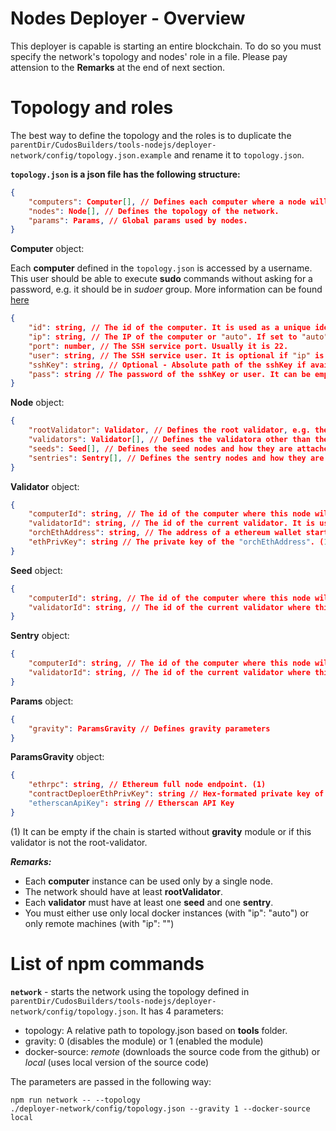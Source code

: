 # Nodes Deployer - Overview

This deployer is capable is starting an entire blockchain. To do so you must specify the network's topology and nodes' role in a file. Please pay attension to the **Remarks** at the end of next section.

# Topology and roles

The best way to define the topology and the roles is to duplicate the <code>parentDir/CudosBuilders/tools-nodejs/deployer-network/config/topology.json.example</code> and rename it to <code>topology.json</code>.

**<code>topology.json</code> is a json file has the following structure:**

```json
{
    "computers": Computer[], // Defines each computer where a node will be deployed.
    "nodes": Node[], // Defines the topology of the network.
    "params": Params, // Global params used by nodes.
}
```

**Computer** object:

Each **computer** defined in the <code>topology.json</code> is accessed by a username. This user should be able to execute **sudo** commands without asking for a password, e.g. it should be in <em>sudoer</em> group. More information can be found <a href="https://www.cyberciti.biz/faq/linux-unix-running-sudo-command-without-a-password/">here</a>

```json
{
    "id": string, // The id of the computer. It is used as a unique identifier of the machine.
    "ip": string, // The IP of the computer or "auto". If set to "auto" then a local docker instance will be created.
    "port": number, // The SSH service port. Usually it is 22.
    "user": string, // The SSH service user. It is optional if "ip" is "auto".
    "sshKey": string, // Optional - Absolute path of the sshKey if available
    "pass": string // The password of the sshKey or user. It can be empty string.
}
```

**Node** object:
```json
{
    "rootValidator": Validator, // Defines the root validator, e.g. the one that starts the network.
    "validators": Validator[], // Defines the validatora other than the root one.
    "seeds": Seed[], // Defines the seed nodes and how they are attached to validators.
    "sentries": Sentry[], // Defines the sentry nodes and how they are attached to validators.
}
```

**Validator** object:
```json
{
    "computerId": string, // The id of the computer where this node will run.
    "validatorId": string, // The id of the current validator. It is used as a unique identifier of the validator.
    "orchEthAddress": string, // The address of a ethereum wallet starting with 0x. (1)
    "ethPrivKey": string // The private key of the "orchEthAddress". (1)
}
```

**Seed** object:
```json
{
    "computerId": string, // The id of the computer where this node will run.
    "validatorId": string, // The id of the current validator where this seed will be attached to.
}
```

**Sentry** object:
```json
{
    "computerId": string, // The id of the computer where this node will run.
    "validatorId": string, // The id of the current validator where this sentry will be attached to.
}
```

**Params** object:
```json
{
    "gravity": ParamsGravity // Defines gravity parameters
}
```

**ParamsGravity** object:
```json
{
    "ethrpc": string, // Ethereum full node endpoint. (1)
    "contractDeploerEthPrivKey": string // Hex-formated private key of a ethereum wallet. It will be used for the gravity contract deployment. (1)
    "etherscanApiKey": string // Etherscan API Key
}
```

(1) It can be empty if the chain is started without **gravity** module or if this validator is not the root-validator.

**<em>Remarks:</em>**
- Each **computer** instance can be used only by a single node.
- The network should have at least **rootValidator**.
- Each **validator** must have at least one **seed** and one **sentry**.
- You must either use only local docker instances (with "ip": "auto") or only remote machines (with "ip": "<some ip address>")

# List of npm commands

**<code>network</code>** - starts the network using the topology defined in <code>parentDir/CudosBuilders/tools-nodejs/deployer-network/config/topology.json</code>. It has 4 parameters:

- topology: A relative path to topology.json based on **tools** folder.
- gravity: 0 (disables the module) or 1 (enabled the module)
- docker-source: <em>remote</em> (downloads the source code from the github) or <em>local</em> (uses local version of the source code)

The parameters are passed in the following way:

<code>npm run network -- --topology ./deployer-network/config/topology.json --gravity 1 --docker-source local</code>
